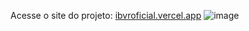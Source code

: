 Acesse o site do projeto: [ibvroficial.vercel.app](https://ibvroficial.vercel.app)
![image](https://github.com/user-attachments/assets/5e9950c8-7c4a-4aed-894e-7cd75910814b)

